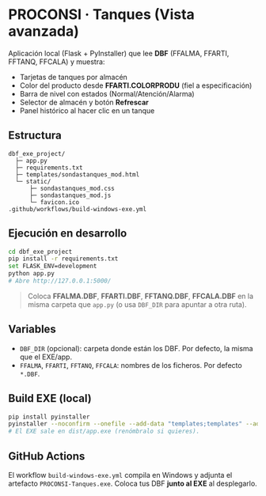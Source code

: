 # PROCONSI · Tanques (Vista avanzada)

Aplicación local (Flask + PyInstaller) que lee **DBF** (FFALMA, FFARTI, FFTANQ, FFCALA) y muestra:
- Tarjetas de tanques por almacén
- Color del producto desde **FFARTI.COLORPRODU** (fiel a especificación)
- Barra de nivel con estados (Normal/Atención/Alarma)
- Selector de almacén y botón **Refrescar**
- Panel histórico al hacer clic en un tanque

## Estructura
```
dbf_exe_project/
  ├─ app.py
  ├─ requirements.txt
  ├─ templates/sondastanques_mod.html
  └─ static/
      ├─ sondastanques_mod.css
      ├─ sondastanques_mod.js
      └─ favicon.ico
.github/workflows/build-windows-exe.yml
```

## Ejecución en desarrollo
```bash
cd dbf_exe_project
pip install -r requirements.txt
set FLASK_ENV=development
python app.py
# Abre http://127.0.0.1:5000/
```
> Coloca **FFALMA.DBF**, **FFARTI.DBF**, **FFTANQ.DBF**, **FFCALA.DBF** en la misma carpeta que `app.py` (o usa `DBF_DIR` para apuntar a otra ruta).

## Variables
- `DBF_DIR` (opcional): carpeta donde están los DBF. Por defecto, la misma que el EXE/app.
- `FFALMA`, `FFARTI`, `FFTANQ`, `FFCALA`: nombres de los ficheros. Por defecto `*.DBF`.

## Build EXE (local)
```bash
pip install pyinstaller
pyinstaller --noconfirm --onefile --add-data "templates;templates" --add-data "static;static" app.py
# El EXE sale en dist/app.exe (renómbralo si quieres).
```

## GitHub Actions
El workflow `build-windows-exe.yml` compila en Windows y adjunta el artefacto `PROCONSI-Tanques.exe`.
Coloca tus DBF **junto al EXE** al desplegarlo.

